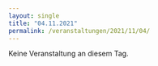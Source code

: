 ```yaml
---
layout: single
title: "04.11.2021"
permalink: /veranstaltungen/2021/11/04/
---
```


Keine Veranstaltung an diesem Tag.
